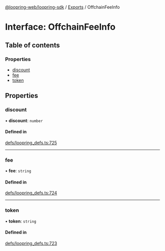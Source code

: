 [@loopring-web/loopring-sdk](../README.md) / [Exports](../modules.md) / OffchainFeeInfo

# Interface: OffchainFeeInfo

## Table of contents

### Properties

- [discount](OffchainFeeInfo.md#discount)
- [fee](OffchainFeeInfo.md#fee)
- [token](OffchainFeeInfo.md#token)

## Properties

### discount

• **discount**: `number`

#### Defined in

[defs/loopring_defs.ts:725](https://github.com/Loopring/loopring_sdk/blob/532648f/src/defs/loopring_defs.ts#L725)

___

### fee

• **fee**: `string`

#### Defined in

[defs/loopring_defs.ts:724](https://github.com/Loopring/loopring_sdk/blob/532648f/src/defs/loopring_defs.ts#L724)

___

### token

• **token**: `string`

#### Defined in

[defs/loopring_defs.ts:723](https://github.com/Loopring/loopring_sdk/blob/532648f/src/defs/loopring_defs.ts#L723)
